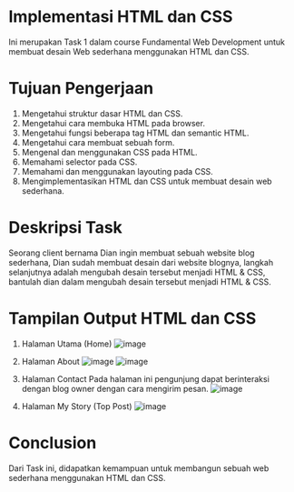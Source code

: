 # Implementasi HTML dan CSS #
Ini merupakan Task 1 dalam course Fundamental Web Development untuk membuat desain Web sederhana menggunakan HTML dan CSS.

# Tujuan Pengerjaan #
1.	Mengetahui struktur dasar HTML dan CSS.
2.	Mengetahui cara membuka HTML pada browser.
3.	Mengetahui fungsi beberapa tag HTML dan semantic HTML.
4.	Mengetahui cara membuat sebuah form.
5.	Mengenal dan menggunakan CSS pada HTML.
6.	Memahami selector pada CSS.
7.	Memahami dan menggunakan layouting pada CSS.
8.	Mengimplementasikan HTML dan CSS untuk membuat desain web sederhana.

# Deskripsi Task #
Seorang client bernama Dian ingin membuat sebuah website blog sederhana, Dian sudah membuat desain dari website
blognya, langkah selanjutnya adalah mengubah desain tersebut menjadi HTML & CSS,
bantulah dian dalam mengubah desain tersebut menjadi HTML & CSS.

# Tampilan Output HTML dan CSS #
1. Halaman Utama (Home)
   ![image](https://github.com/alfayyedh/Fundamental-Web-Dev/assets/144636916/34a8bb32-f944-499c-81dd-2fda393f4529)
2. Halaman About
   ![image](https://github.com/alfayyedh/Fundamental-Web-Dev/assets/144636916/fbbc6a96-ed2b-44a0-ad29-5b90b6b2ffb1)
   ![image](https://github.com/alfayyedh/Fundamental-Web-Dev/assets/144636916/26d1dd27-9d9b-4647-92ba-219df1d9f1d5)

3. Halaman Contact
   Pada halaman ini pengunjung dapat berinteraksi dengan blog owner dengan cara mengirim pesan.
   ![image](https://github.com/alfayyedh/Fundamental-Web-Dev/assets/144636916/d5c291da-2b1f-4d98-9d6a-79af8c67b753)

5. Halaman My Story (Top Post)
   ![image](https://github.com/alfayyedh/Fundamental-Web-Dev/assets/144636916/b1155ea7-d9cb-4566-863e-a6098642412f)

# Conclusion #
Dari Task ini, didapatkan kemampuan untuk membangun sebuah web sederhana menggunakan HTML dan CSS.




